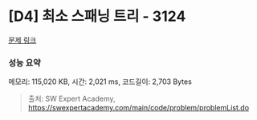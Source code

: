 # [D4] 최소 스패닝 트리 - 3124 

[문제 링크](https://swexpertacademy.com/main/code/problem/problemDetail.do?contestProbId=AV_mSnmKUckDFAWb) 

### 성능 요약

메모리: 115,020 KB, 시간: 2,021 ms, 코드길이: 2,703 Bytes



> 출처: SW Expert Academy, https://swexpertacademy.com/main/code/problem/problemList.do